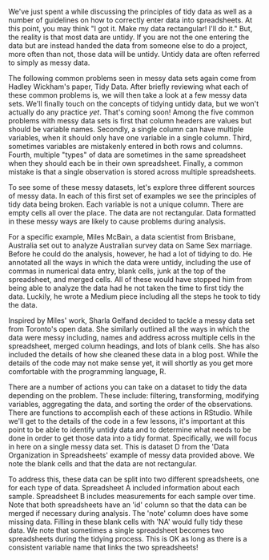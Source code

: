 We've just spent a while discussing the principles of tidy data as well as a number of guidelines on how to correctly enter data into spreadsheets. At this point, you may think "I got it. Make my data rectangular! I'll do it." But, the reality is that most data are untidy. If you are not the one entering the data but are instead handed the data from someone else to do a project, more often than not, those data will be untidy. Untidy data are often referred to simply as messy data.

The following common problems seen in messy data sets again come from Hadley Wickham's paper, Tidy Data. After briefly reviewing what each of these common problems is, we will then take a look at a few messy data sets. We'll finally touch on the concepts of tidying untidy data, but we won't actually do any practice *yet*. That's coming soon! Among the five common problems with messy data sets is first that column headers are values but should be variable names. Secondly, a single column can have multiple variables, when it should only have one variable in a single column. Third, sometimes variables are mistakenly entered in both rows and columns. Fourth, multiple "types" of data are sometimes in the same spreadsheet when they should each be in their own spreadsheet. Finally, a common mistake is that a single observation is stored across multiple spreadsheets.

To see some of these messy datasets, let's explore three different sources of messy data. In each of this first set of examples we see the principles of tidy data being broken. Each variable is not a unique column. There are empty cells all over the place. The data are not rectangular. Data formatted in these messy ways are likely to cause problems during analysis.

For a specific example, Miles McBain, a data scientist from Brisbane, Australia set out to analyze Australian survey data on Same Sex marriage. Before he could do the analysis, however, he had a lot of tidying to do. He annotated all the ways in which the data were untidy, including the use of commas in numerical data entry, blank cells, junk at the top of the spreadsheet, and merged cells. All of these would have stopped him from being able to analyze the data had he not taken the time to first tidy the data. Luckily, he wrote a Medium piece including all the steps he took to tidy the data. 

Inspired by Miles' work, Sharla Gelfand decided to tackle a messy data set from Toronto's open data. She similarly outlined all the ways in which the data were messy including, names and address across multiple cells in the spreadsheet, merged column headings, and lots of blank cells. She has also included the details of how she cleaned these data in a blog post. While the details of the code may not make sense yet, it will shortly as you get more comfortable with the programming language, R.

There are a number of actions you can take on a dataset to tidy the data depending on the problem. These include: filtering, transforming, modifying variables, aggregating the data, and sorting the order of the observations. There are functions to accomplish each of these actions in RStudio. While we'll get to the details of the code in a few lessons, it's important at this point to be able to identify untidy data and to determine what needs to be done in order to get those data into a tidy format. Specifically, we will focus in here on a single messy data set. This is dataset D from the 'Data Organization in Spreadsheets' example of messy data provided above. We note the blank cells and that the data are not rectangular.

To address this, these data can be split into two different spreadsheets, one for each type of data. Spreadsheet A included information about each sample. Spreadsheet B includes measurements for each sample over time. Note that both spreadsheets have an 'id' column so that the data can be merged if necessary during analysis. The 'note' column does have some missing data. Filling in these blank cells with 'NA' would fully tidy these data. We note that sometimes a single spreadsheet becomes two spreadsheets during the tidying process. This is OK as long as there is a consistent variable name that links the two spreadsheets!
